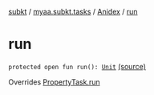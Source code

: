 [subkt](../../index.md) / [myaa.subkt.tasks](../index.md) / [Anidex](index.md) / [run](./run.md)

# run

`protected open fun run(): `[`Unit`](https://kotlinlang.org/api/latest/jvm/stdlib/kotlin/-unit/index.html) [(source)](https://github.com/Myaamori/SubKt/blob/0.1.9/src/main/kotlin/myaa/subkt/tasks/tasks.kt#L1222)

Overrides [PropertyTask.run](../-property-task/run.md)

